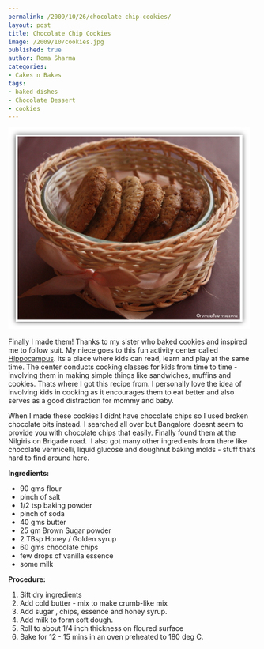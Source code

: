 ```yaml
--- 
permalink: /2009/10/26/chocolate-chip-cookies/
layout: post
title: Chocolate Chip Cookies
image: /2009/10/cookies.jpg
published: true
author: Roma Sharma
categories: 
- Cakes n Bakes
tags:
- baked dishes
- Chocolate Dessert
- cookies
---
```

<img class="alignnone size-full wp-image-1982" title="cookies" src="/2009/10/cookies.jpg" alt="cookies" width="489" height="408" />

Finally I made them! Thanks to my sister who baked cookies and inspired me to follow suit. My niece goes to this fun activity center called <a href="http://hippocampus.in/index.html">Hippocampus</a>. Its a place where kids can read, learn and play at the same time. The center conducts cooking classes for kids from time to time -  involving them in making simple things like sandwiches, muffins and cookies. Thats where I got this recipe from. I personally love the idea of involving kids in cooking as it encourages them to eat better and also serves as a good distraction for mommy and baby.

<!--more-->

When I made these cookies I didnt have chocolate chips so I used broken chocolate bits instead. I searched all over but Bangalore doesnt seem to provide you with chocolate chips that easily. Finally found them at the Nilgiris on Brigade road.  I also got many other ingredients from there like chocolate vermicelli, liquid glucose and doughnut baking molds - stuff thats  hard to find around here.

<strong>Ingredients:</strong>
<ul>
	<li>90 gms flour</li>
	<li>pinch of salt</li>
	<li>1/2 tsp baking powder</li>
	<li>pinch of soda</li>
	<li>40 gms butter</li>
	<li>25 gm Brown Sugar powder</li>
	<li>2 TBsp Honey / Golden syrup</li>
	<li>60 gms chocolate chips</li>
	<li>few drops of vanilla essence</li>
	<li>some milk</li>
</ul>
<strong>Procedure:</strong>
<ol>
	<li>Sift dry ingredients</li>
	<li>Add cold butter - mix to make crumb-like mix</li>
	<li>Add sugar , chips, essence and honey syrup.</li>
	<li>Add milk to form soft dough.</li>
	<li>Roll to about 1/4 inch thickness on floured surface</li>
	<li>Bake for 12 - 15 mins in an oven preheated to 180 deg C.</li>
</ol>
